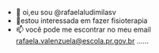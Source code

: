 - 👋 oi,eu sou @rafaelaludimilasv
- 👀estou interessada em fazer fisioterapia
- 📫 você pode me escontrar no meu email rafaela.valenzuela@escola.pr.gov.br ......

<!---
rafaelaludiminasv/rafaelaludiminasv is a ✨ special ✨ repository because its `README.md` (this file) appears on your GitHub profile.
You can click the Preview link to take a look at your changes.
--->
